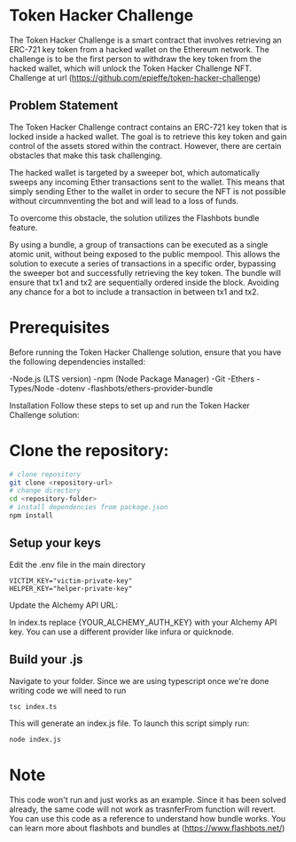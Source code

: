 # Token Hacker Challenge
The Token Hacker Challenge is a smart contract that involves retrieving an ERC-721 key token from a hacked wallet on the Ethereum network. The challenge is to be the first person to withdraw the key token from the hacked wallet, which will unlock the Token Hacker Challenge NFT. 
Challenge at url (https://github.com/epieffe/token-hacker-challenge)
## Problem Statement
The Token Hacker Challenge contract contains an ERC-721 key token that is locked inside a hacked wallet. The goal is to retrieve this key token and gain control of the assets stored within the contract. However, there are certain obstacles that make this task challenging.

The hacked wallet is targeted by a sweeper bot, which automatically sweeps any incoming Ether transactions sent to the wallet. This means that simply sending Ether to the wallet in order to secure the NFT is not possible without circumnventing the bot and will lead to a loss of funds.

To overcome this obstacle, the solution utilizes the Flashbots bundle feature. 

By using a bundle, a group of transactions can be executed as a single atomic unit, without being exposed to the public mempool. This allows the solution to execute a series of transactions in a specific order, bypassing the sweeper bot and successfully retrieving the key token.
The bundle will ensure that tx1 and tx2 are sequentially ordered inside the block. Avoiding any chance for a bot to include a transaction in between tx1 and tx2.


# Prerequisites
Before running the Token Hacker Challenge solution, ensure that you have the following dependencies installed:

-Node.js (LTS version)
-npm (Node Package Manager)
-Git
-Ethers
-Types/Node
-dotenv 
-flashbots/ethers-provider-bundle

Installation
Follow these steps to set up and run the Token Hacker Challenge solution:

# Clone the repository:

```bash
# clone repository
git clone <repository-url>
# change directory 
cd <repository-folder>
# install dependencies from package.json
npm install
```

## Setup your keys 

Edit the .env file in the main directory 
```
VICTIM_KEY="victim-private-key"
HELPER_KEY="helper-private-key"
```


Update the Alchemy API URL:

In index.ts replace {YOUR_ALCHEMY_AUTH_KEY} with your Alchemy API key. 
You can use a different provider like infura or quicknode.

## Build your .js 
Navigate to your folder.
Since we are using typescript once we're done writing code we will need to run
```bash
tsc index.ts
```
This will generate an index.js file. 
To launch this script simply run:

```bash
node index.js
``` 

# Note
This code won't run and just works as an example. Since it has been solved already, the same code will not work as trasnferFrom function will revert.
You can use this code as a reference to understand how bundle works.
You can learn more about flashbots and bundles at (https://www.flashbots.net/)




